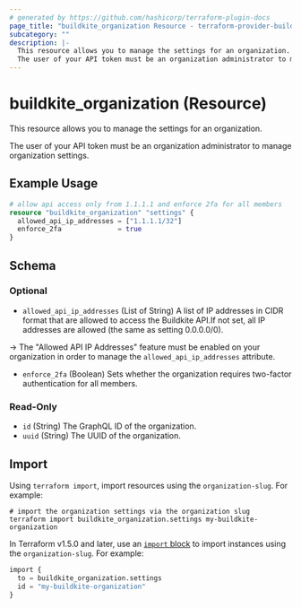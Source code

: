 ```yaml
---
# generated by https://github.com/hashicorp/terraform-plugin-docs
page_title: "buildkite_organization Resource - terraform-provider-buildkite"
subcategory: ""
description: |-
  This resource allows you to manage the settings for an organization.
  The user of your API token must be an organization administrator to manage organization settings.
---
```


# buildkite_organization (Resource)

This resource allows you to manage the settings for an organization.

The user of your API token must be an organization administrator to manage organization settings.

## Example Usage

```terraform
# allow api access only from 1.1.1.1 and enforce 2fa for all members
resource "buildkite_organization" "settings" {
  allowed_api_ip_addresses = ["1.1.1.1/32"]
  enforce_2fa              = true
}
```

<!-- schema generated by tfplugindocs -->
## Schema

### Optional

- `allowed_api_ip_addresses` (List of String) A list of IP addresses in CIDR format that are allowed to access the Buildkite API.If not set, all IP addresses are allowed (the same as setting 0.0.0.0/0).

-> The "Allowed API IP Addresses" feature must be enabled on your organization in order to manage the `allowed_api_ip_addresses` attribute.
- `enforce_2fa` (Boolean) Sets whether the organization requires two-factor authentication for all members.

### Read-Only

- `id` (String) The GraphQL ID of the organization.
- `uuid` (String) The UUID of the organization.

## Import

Using `terraform import`, import resources using the `organization-slug`. For example:
```shell
# import the organization settings via the organization slug
terraform import buildkite_organization.settings my-buildkite-organization
```

In Terraform v1.5.0 and later, use an [`import` block](https://developer.hashicorp.com/terraform/language/import) to import instances using the `organization-slug`. For example:
```terraform
import {
  to = buildkite_organization.settings
  id = "my-buildkite-organization"
}
```
